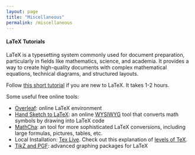 ```yaml
---
layout: page
title: "Miscellaneous"
permalink: /miscellaneous
---
```


#### LaTeX Tutorials
LaTeX is a typesetting system commonly used for document preparation, particularly in fields like mathematics, science, and academia. It provides a way to create high-quality documents with complex mathematical equations, technical diagrams, and structured layouts. 

Follow [this short tutorial](https://www.overleaf.com/learn/latex/Tutorials) if you are new to LaTeX. It takes 1-2 hours.

Some useful free online tools:

- [Overleaf](https://www.overleaf.com/): online LaTeX environment
- [Hand Sketch to LaTeX]([https://www.overleaf.com/](https://webdemo.myscript.com/views/math/index.html)): an online [WYSIWYG](https://en.wikipedia.org/wiki/WYSIWYG) tool that converts math symbols by drawing into LaTeX code
- [MathCha](https://www.mathcha.io/): an tool for more sophisticated LaTeX conversions, including large formulas, pictures, tables, etc.
- Local Installation: [Tex Live](https://www.tug.org/texlive/). Check out this explanation of [levels of TeX](https://tug.org/levels.html).
- [TikZ and PGF](https://texample.net//tikz/): advanced graphing packages for LaTeX
